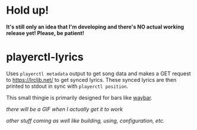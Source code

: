 # Hold up!
**It's still only an idea that I'm developing and there's NO actual working release yet! Please, be patient!**

# playerctl-lyrics
Uses `playerctl metadata` output to get song data and makes a GET request to https://lrclib.net/ to get synced lyrics. These synced lyrics are then printed to stdout in sync with `playerctl position`.

This small thingie is primarily designed for bars like [waybar](https://github.com/Alexays/Waybar).

*there will be a GIF when I actually get it to work*

*other stuff coming as well like building, using, configuration, etc.*